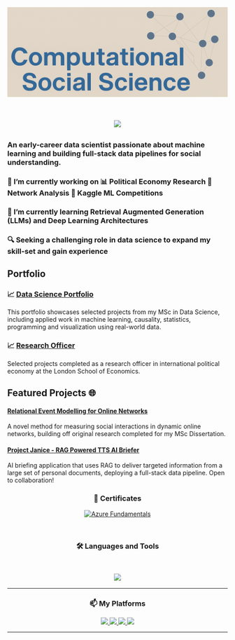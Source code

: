 <img src="https://github.com/Ry-Rousseau/Ry-Rousseau/blob/main/title_banner.png" alt="title_banner">

<h1 align="center">
  <img src="https://readme-typing-svg.herokuapp.com/?font=Nunito+Sans&size=45&center=true&vCenter=true&width=700&height=80&color=2C2C2C&duration=4000&lines=Welcome+!+👋;+I'm+Ryan+Rousseau;" />
</h1>


### An early-career data scientist passionate about machine learning and building full-stack data pipelines for social understanding.
### 🔭 I’m currently working on 📊 Political Economy Research 🧠 Network Analysis 🧰 Kaggle ML Competitions    
### 🌱 I’m currently learning Retrieval Augmented Generation (LLMs) and Deep Learning Architectures

### 🔍 Seeking a challenging role in data science to expand my skill-set and gain experience

## Portfolio

### 📈 **[Data Science Portfolio](https://github.com/ry-rousseau/ds-portfolio)**

This portfolio showcases selected projects from my MSc in Data Science, including applied work in machine learning, causality, statistics, programming and visualization using real-world data.

### 📈 **[Research Officer](https://github.com/ry-rousseau/academic-research)**

Selected projects completed as a research officer in international political economy at the London School of Economics.

## Featured Projects 🌐

#### **[Relational Event Modelling for Online Networks](https://github.com/yourusername/research-officer)**
A novel method for measuring social interactions in dynamic online networks, building off original research completed for my MSc Dissertation.

#### **[Project Janice - RAG Powered TTS AI Briefer](https://github.com/yourusername/research-officer)**
AI briefing application that uses RAG to deliver targeted information from a large set of personal documents, deploying a full-stack data pipeline. Open to collaboration!

<h3 align="center">📜 Certificates</h3>

<p align="center">
  <a href="https://www.credly.com/badges/5917b3f4-5ed9-4a10-94cc-6083177f0573" target="_blank">
    <img src="https://images.credly.com/size/340x340/images/4136ced8-75d5-4afb-8677-40b6236e2672/azure-ai-fundamentals-600x600.png" alt="Azure Fundamentals" width="100"/>
  </a>
</p>

<br>

<h3 align="center">🛠️ Languages and Tools</h3>
<br>
<p align="center">
  <img src="https://skillicons.dev/icons?i=python,r,pytorch,scikitlearn,latex,postgres,git,vscode,azure,gcp" />
</p>
<hr>

<h3 align="center">📫 My Platforms</h3>
<div align="center">
  <a href="ryanhrousseau@gmail.com">
    <img src="https://img.shields.io/badge/Gmail-333333?style=for-the-badge&logo=gmail&logoColor=red" />
  </a>
  <a href="https://www.linkedin.com/in/ryan-rousseau-24104b230/" target="_blank">
    <img src="https://img.shields.io/badge/LinkedIn-0077B5?style=for-the-badge&logo=linkedin&logoColor=white" target="_blank" />
  </a>
  <a href="https://www.kaggle.com/ryanrousseau" target="_blank">
    <img src="https://img.shields.io/badge/Kaggle-20BEFF?style=for-the-badge&logo=kaggle&logoColor=white" />
  </a>
  <a href="https://www.lse.ac.uk/international-relations/people/rousseau" target="_blank">
  <img src="https://img.shields.io/badge/LSE-E41F26?style=for-the-badge&logoColor=white" />
  </a>
</div>

<hr>

<!--
**Ry-Rousseau/Ry-Rousseau** is a ✨ _special_ ✨ repository because its `README.md` (this file) appears on your GitHub profile.

Here are some ideas to get you started:

- 🔭 I’m currently working on ...
- 🌱 I’m currently learning ...
- 👯 I’m looking to collaborate on ...
- 🤔 I’m looking for help with ...
- 💬 Ask me about ...
- 📫 How to reach me: ...
- 😄 Pronouns: ...
- ⚡ Fun fact: ...
-->
